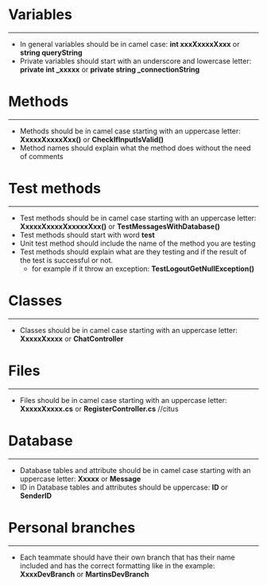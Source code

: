 # Variables
----
- In general variables should be in camel case: **int xxxXxxxxXxxx** or **string queryString**
- Private variables should start with an underscore and lowercase letter: **private int _xxxxx** or **private string _connectionString**

# Methods
----
- Methods should be in camel case starting with an uppercase letter: **XxxxxXxxxxXxx()** or **CheckIfInputIsValid()**
- Method names should explain what the method does without the need of comments 

# Test methods
----
- Test methods should be in camel case starting with an uppercase letter: **XxxxxXxxxxXxxxxxXxx()** or **TestMessagesWithDatabase()**
- Test methods should start with word **test**
- Unit test method should include the name of the method you are testing
- Test methods should explain what are they testing and if the result of the test is successful or not. 
   - for example if it throw an exception: **TestLogoutGetNullException()**

# Classes
----
- Classes should be in camel case starting with an uppercase letter: **XxxxxXxxxx** or **ChatController**

# Files
----
- Files should be in camel case starting with an uppercase letter: **XxxxxXxxxx.cs** or **RegisterController.cs**
//citus

# Database
----
- Database tables and attribute should be in camel case starting with an uppercase letter: **Xxxxx** or **Message**
- ID in Database tables and attributes should be uppercase: **ID** or **SenderID**

# Personal branches
----
- Each teammate should have their own branch that has their name included and has the correct formatting like in the example: **XxxxDevBranch** or **MartinsDevBranch**
